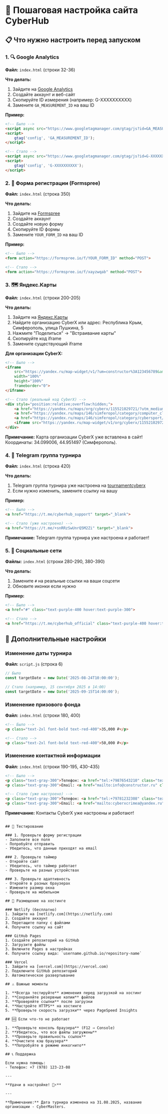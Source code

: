 # 🚀 Пошаговая настройка сайта CyberHub

## 📋 Что нужно настроить перед запуском

### 1. 🔍 Google Analytics
**Файл:** `index.html` (строки 32-36)

**Что делать:**
1. Зайдите на [Google Analytics](https://analytics.google.com/)
2. Создайте аккаунт и веб-сайт
3. Скопируйте ID измерения (например: G-XXXXXXXXXX)
4. Замените `GA_MEASUREMENT_ID` на ваш ID

**Пример:**
```html
<!-- Было -->
<script async src="https://www.googletagmanager.com/gtag/js?id=GA_MEASUREMENT_ID"></script>
<script>
    gtag('config', 'GA_MEASUREMENT_ID');
</script>

<!-- Стало -->
<script async src="https://www.googletagmanager.com/gtag/js?id=G-XXXXXXXXXX"></script>
<script>
    gtag('config', 'G-XXXXXXXXXX');
</script>
```

### 2. 📝 Форма регистрации (Formspree)
**Файл:** `index.html` (строка 350)

**Что делать:**
1. Зайдите на [Formspree](https://formspree.io/)
2. Создайте аккаунт
3. Создайте новую форму
4. Скопируйте ID формы
5. Замените `YOUR_FORM_ID` на ваш ID

**Пример:**
```html
<!-- Было -->
<form action="https://formspree.io/f/YOUR_FORM_ID" method="POST">

<!-- Стало -->
<form action="https://formspree.io/f/xayzwqab" method="POST">
```

### 3. 🗺️ Яндекс.Карты
**Файл:** `index.html` (строки 200-205)

**Что делать:**
1. Зайдите на [Яндекс.Карты](https://yandex.ru/maps/)
2. Найдите организацию CyberX или адрес: Республика Крым, Симферополь, улица Пушкина, 5
3. Нажмите "Поделиться" → "Встраивание карты"
4. Скопируйте код iframe
5. Замените существующий iframe

**Для организации CyberX:**
```html
<!-- Было -->
<iframe 
    src="https://yandex.ru/map-widget/v1/?um=constructor%3A123456789&amp;source=constructor&amp;ll=34.123456%2C44.123456&amp;z=16&amp;l=map&amp;pt=34.123456%2C44.123456%2Cpm2rdm"
    width="100%" 
    height="100%" 
    frameborder="0">
</iframe>

<!-- Стало (реальный код CyberX) -->
<div style="position:relative;overflow:hidden;">
    <a href="https://yandex.ru/maps/org/cyberx/115521029721/?utm_medium=mapframe&utm_source=maps" style="color:#eee;font-size:12px;position:absolute;top:0px;">CyberX</a>
    <a href="https://yandex.ru/maps/146/simferopol/category/computer_club/97550856506/?utm_medium=mapframe&utm_source=maps" style="color:#eee;font-size:12px;position:absolute;top:14px;">Компьютерный клуб в Симферополе</a>
    <a href="https://yandex.ru/maps/146/simferopol/category/cybersport/119373172320/?utm_medium=mapframe&utm_source=maps" style="color:#eee;font-size:12px;position:absolute;top:28px;">Киберспорт в Симферополе</a>
    <iframe src="https://yandex.ru/map-widget/v1/org/cyberx/115521029721/?ll=34.099006%2C44.951497&z=15" width="100%" height="100%" frameborder="0" allowfullscreen="true" style="position:relative;"></iframe>
</div>
```

**Примечание:** Карта организации CyberX уже вставлена в сайт! Координаты: 34.099006, 44.951497 (Симферополь).

### 4. 📱 Telegram группа турнира
**Файл:** `index.html` (строка 420)

**Что делать:**
1. Telegram группа турнира уже настроена на [tournamentcyberx](https://t.me/+snRRzSwUnrQ5M2Zi)
2. Если нужно изменить, замените ссылку на вашу

**Пример:**
```html
<!-- Было -->
<a href="https://t.me/cyberhub_support" target="_blank">

<!-- Стало (уже настроено) -->
<a href="https://t.me/+snRRzSwUnrQ5M2Zi" target="_blank">
```

**Примечание:** Telegram группа турнира уже настроена и работает!

### 5. 🔗 Социальные сети
**Файлы:** `index.html` (строки 280-290, 380-390)

**Что делать:**
1. Замените `#` на реальные ссылки на ваши соцсети
2. Обновите иконки если нужно

**Пример:**
```html
<!-- Было -->
<a href="#" class="text-purple-400 hover:text-purple-300">

<!-- Стало -->
<a href="https://t.me/cyberhub_official" class="text-purple-400 hover:text-purple-300">
```

## 🎯 Дополнительные настройки

### Изменение даты турнира
**Файл:** `script.js` (строка 6)

```javascript
// Было
const targetDate = new Date('2025-08-24T10:00:00');

// Стало (например, 15 сентября 2025 в 14:00)
const targetDate = new Date('2025-09-15T14:00:00');
```

### Изменение призового фонда
**Файл:** `index.html` (строки 180, 400)

```html
<!-- Было -->
<p class="text-2xl font-bold text-red-400">35,000 ₽</p>

<!-- Стало -->
<p class="text-2xl font-bold text-red-400">50,000 ₽</p>
```

### Изменение контактной информации
**Файл:** `index.html` (строки 190-195, 430-435)

```html
<!-- Было -->
<p class="text-gray-300">Телефон: <a href="tel:+79876543210" class="text-blue-400 hover:text-blue-300">+7 987 654-32-10</a></p>
<p class="text-gray-300">Email: <a href="mailto:info@constructor.ru" class="text-blue-400 hover:text-blue-300">info@constructor.ru</a></p>

<!-- Стало (уже настроено) -->
<p class="text-gray-300">Телефон: <a href="tel:+79781232308" class="text-blue-400 hover:text-blue-300">+7 (978) 123-23-08</a></p>
<p class="text-gray-300">Email: <a href="mailto:cyberxcrimea@yandex.ru" class="text-blue-400 hover:text-blue-300">cyberxcrimea@yandex.ru</a></p>
```

**Примечание:** Контакты CyberX уже настроены и работают!
```

## 🧪 Тестирование

### 1. Проверьте форму регистрации
- Заполните все поля
- Попробуйте отправить
- Убедитесь, что данные приходят на email

### 2. Проверьте таймер
- Откройте сайт
- Убедитесь, что таймер работает
- Проверьте на разных устройствах

### 3. Проверьте адаптивность
- Откройте в разных браузерах
- Измените размер окна
- Проверьте на мобильном

## 🚀 Размещение на хостинге

### Netlify (бесплатно)
1. Зайдите на [netlify.com](https://netlify.com)
2. Создайте аккаунт
3. Перетащите папку с файлами
4. Получите ссылку на сайт

### GitHub Pages
1. Создайте репозиторий на GitHub
2. Загрузите файлы
3. Включите Pages в настройках
4. Получите ссылку вида: `username.github.io/repository-name`

### Vercel
1. Зайдите на [vercel.com](https://vercel.com)
2. Подключите GitHub репозиторий
3. Автоматическое развертывание

## ⚠️ Важные моменты

1. **Всегда тестируйте** изменения перед загрузкой на хостинг
2. **Сохраняйте резервные копии** файлов
3. **Проверяйте ссылки** после загрузки
4. **Настройте HTTPS** на хостинге
5. **Проверьте скорость загрузки** через PageSpeed Insights

## 🆘 Если что-то не работает

1. **Проверьте консоль браузера** (F12 → Console)
2. **Убедитесь, что все файлы загружены**
3. **Проверьте правильность ссылок**
4. **Очистите кэш браузера**
5. **Попробуйте в режиме инкогнито**

## 📞 Поддержка

Если нужна помощь:
- Телефон: +7 (978) 123-23-08

---

**Удачи в настройке! 🎯⚡**

---

**Примечание:** Дата турнира изменена на 31.08.2025, название организации - CyberMasters.

